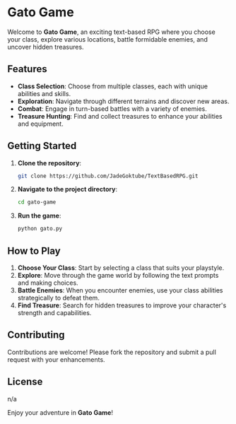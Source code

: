 # Gato Game

Welcome to **Gato Game**, an exciting text-based RPG where you choose your class, explore various locations, battle formidable enemies, and uncover hidden treasures.

## Features

- **Class Selection**: Choose from multiple classes, each with unique abilities and skills.
- **Exploration**: Navigate through different terrains and discover new areas.
- **Combat**: Engage in turn-based battles with a variety of enemies.
- **Treasure Hunting**: Find and collect treasures to enhance your abilities and equipment.

## Getting Started

1. **Clone the repository**:
   ```bash
   git clone https://github.com/JadeGoktube/TextBasedRPG.git
   ```
2. **Navigate to the project directory**:
   ```bash
   cd gato-game
   ```
3. **Run the game**:
   ```bash
   python gato.py
   ```

## How to Play

1. **Choose Your Class**: Start by selecting a class that suits your playstyle.
2. **Explore**: Move through the game world by following the text prompts and making choices.
3. **Battle Enemies**: When you encounter enemies, use your class abilities strategically to defeat them.
4. **Find Treasure**: Search for hidden treasures to improve your character's strength and capabilities.

## Contributing

Contributions are welcome! Please fork the repository and submit a pull request with your enhancements.

## License

n/a

Enjoy your adventure in **Gato Game**!
